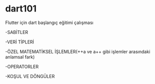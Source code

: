 # dart101

Flutter için dart başlangıç eğitimi çalışması

-SABİTLER

-VERİ TİPLERİ

-ÖZEL MATEMATİKSEL İŞLEMLER(++a ve a++ gibi işlemler arasındaki anlamsal fark)

-OPERATORLER

-KOŞUL VE DÖNGÜLER

